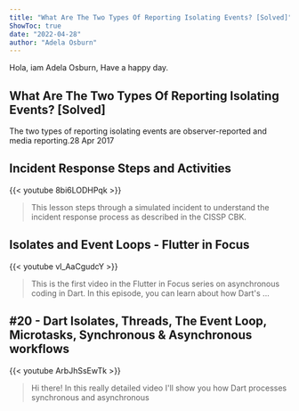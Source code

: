 ```yaml
---
title: "What Are The Two Types Of Reporting Isolating Events? [Solved]"
ShowToc: true 
date: "2022-04-28"
author: "Adela Osburn" 
---
```


Hola, iam Adela Osburn, Have a happy day.
## What Are The Two Types Of Reporting Isolating Events? [Solved]
The two types of reporting isolating events are observer-reported and media reporting.28 Apr 2017

## Incident Response Steps and Activities
{{< youtube 8bi6LODHPqk >}}
>This lesson steps through a simulated incident to understand the incident response process as described in the CISSP CBK.

## Isolates and Event Loops - Flutter in Focus
{{< youtube vl_AaCgudcY >}}
>This is the first video in the Flutter in Focus series on asynchronous coding in Dart. In this episode, you can learn about how Dart's ...

## #20 - Dart Isolates, Threads, The Event Loop, Microtasks, Synchronous & Asynchronous workflows
{{< youtube ArbJhSsEwTk >}}
>Hi there! In this really detailed video I'll show you how Dart processes synchronous and asynchronous 

